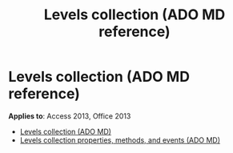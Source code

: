 ﻿---
title: Levels collection (ADO MD reference)
TOCTitle: Levels collection (ADO MD)
ms:assetid: b5ea0736-4bdc-45ad-913a-b12dbd2e412a
ms:mtpsurl: https://msdn.microsoft.com/library/JJ249872(v=office.15)
ms:contentKeyID: 48547262
ms.date: 09/18/2015
mtps_version: v=office.15
---

# Levels collection (ADO MD reference)

**Applies to**: Access 2013, Office 2013

- [Levels collection (ADO MD)](levels-collection-ado-md.md)
- [Levels collection properties, methods, and events (ADO MD)](levels-collection-properties-methods-and-events-ado-md.md)

